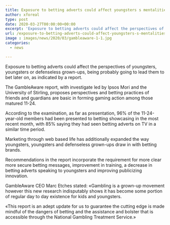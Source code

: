 ```yaml
---
title: Exposure to betting adverts could affect youngsters s mentalities as per GambleAware
author: xforeal 
type: post
date: 2020-03-27T00:00:00+00:00
excerpt: 'Exposure to betting adverts could affect the perspectives of kids, youngsters or helpless grown-ups, being probably going to lead them to bet later on, as indicated by a report '
url: /exposure-to-betting-adverts-could-affect-youngsters-s-mentalities-as-per-gambleaware/
image : images/news/2020/03/gambleaware-1-1.jpg
categories:
  - news

---
```

Exposure to betting adverts could affect the perspectives of youngsters, youngsters or defenseless grown-ups, being probably going to lead them to bet later on, as indicated by a report. 

The GambleAware report, with investigate led by Ipsos Mori and the University of Stirling, proposes perspectives and betting practices of friends and guardians are basic in forming gaming action among those matured 11-24. 

According to the examination, as far as presentation, 96&percnt; of the 11-24-year-old members had been presented to betting showcasing in the most recent month, with 85&percnt; saying they had seen betting adverts on TV in a similar time period. 

Marketing through web based life has additionally expanded the way youngsters, youngsters and defenseless grown-ups draw in with betting brands. 

Recommendations in the report incorporate the requirement for more clear more secure betting messages, improvement in training, a decrease in betting adverts speaking to youngsters and improving publicizing innovation. 

GambleAware CEO Marc Etches stated: &#171;Gambling is a grown-up movement however this new research indisputably shows it has become some portion of regular day to day existence for kids and youngsters. 

&#171;This report is an adept update for us to guarantee the cutting edge is made mindful of the dangers of betting and the assistance and bolster that is accessible through the National Gambling Treatment Service.&#187;